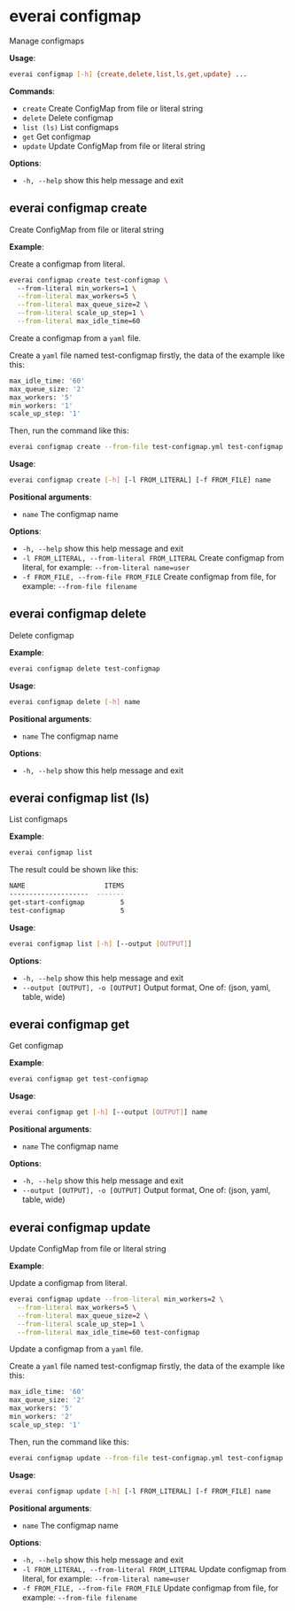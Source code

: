 # everai configmap
Manage configmaps  

**Usage**:  
```bash
everai configmap [-h] {create,delete,list,ls,get,update} ...
```

**Commands**:  

* `create`              Create ConfigMap from file or literal string  
* `delete`              Delete configmap  
* `list (ls)`           List configmaps  
* `get`                 Get configmap  
* `update`              Update ConfigMap from file or literal string  

**Options**:  
* `-h, --help`            show this help message and exit  
 
## everai configmap create              
Create ConfigMap from file or literal string  

**Example**:  

Create a configmap from literal.  

```bash  
everai configmap create test-configmap \ 
  --from-literal min_workers=1 \
  --from-literal max_workers=5 \
  --from-literal max_queue_size=2 \
  --from-literal scale_up_step=1 \
  --from-literal max_idle_time=60
```
Create a configmap from a `yaml` file.  

Create a `yaml` file named test-configmap firstly, the data of the example like this: 
```bash
max_idle_time: '60'
max_queue_size: '2'
max_workers: '5'
min_workers: '1'
scale_up_step: '1'
```
Then, run the command like this:  
```bash  
everai configmap create --from-file test-configmap.yml test-configmap
```

**Usage**: 
```bash 
everai configmap create [-h] [-l FROM_LITERAL] [-f FROM_FILE] name
```

**Positional arguments**:  
  * `name`                  The configmap name

**Options**:  
* `-h, --help`            show this help message and exit  
* `-l FROM_LITERAL, --from-literal FROM_LITERAL`
                        Create configmap from literal, for example: `--from-literal name=user`  
* `-f FROM_FILE, --from-file FROM_FILE`
                        Create configmap from file, for example: `--from-file filename`  

## everai configmap delete              
Delete configmap  

**Example**:  
```bash
everai configmap delete test-configmap
```
**Usage**: 
```bash
everai configmap delete [-h] name
```

**Positional arguments**:  
  * `name`        The configmap name

**Options**:
* `-h, --help`  show this help message and exit

## everai configmap list (ls)           
List configmaps  

**Example**:  
```bash
everai configmap list
```
The result could be shown like this:  
```bash
NAME                    ITEMS
--------------------  -------
get-start-configmap         5
test-configmap              5
```

**Usage**: 
```bash
everai configmap list [-h] [--output [OUTPUT]]
```
**Options**:  
* `-h, --help`            show this help message and exit  
* `--output [OUTPUT], -o [OUTPUT]`
                        Output format, One of: (json, yaml, table, wide)  

## everai configmap get                 
Get configmap  

**Example**:  
```bash  
everai configmap get test-configmap
```

**Usage**:  
```bash
everai configmap get [-h] [--output [OUTPUT]] name  
```

**Positional arguments**:  
  * `name`                  The configmap name

**Options**:  
* `-h, --help`            show this help message and exit  
* `--output [OUTPUT], -o [OUTPUT]`
                        Output format, One of: (json, yaml, table, wide)

## everai configmap update              
Update ConfigMap from file or literal string  

**Example**:  

Update a configmap from literal.  

```bash  
everai configmap update --from-literal min_workers=2 \
  --from-literal max_workers=5 \
  --from-literal max_queue_size=2 \
  --from-literal scale_up_step=1 \
  --from-literal max_idle_time=60 test-configmap
```
Update a configmap from a `yaml` file.  

Create a `yaml` file named test-configmap firstly, the data of the example like this: 
```bash
max_idle_time: '60'
max_queue_size: '2'
max_workers: '5'
min_workers: '2'
scale_up_step: '1'
```

Then, run the command like this:  
```bash  
everai configmap update --from-file test-configmap.yml test-configmap
```

**Usage**: 
```bash
everai configmap update [-h] [-l FROM_LITERAL] [-f FROM_FILE] name
```

**Positional arguments**:  
  * `name`                  The configmap name

**Options**:  
* `-h, --help`            show this help message and exit  
* `-l FROM_LITERAL, --from-literal FROM_LITERAL`  Update configmap from literal, for example: `--from-literal name=user`
* `-f FROM_FILE, --from-file FROM_FILE`  Update configmap from file, for example: `--from-file filename`